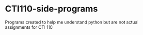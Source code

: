 # CTI110-side-programs
Programs created to help me understand python but are not actual assignments for CTI 110

